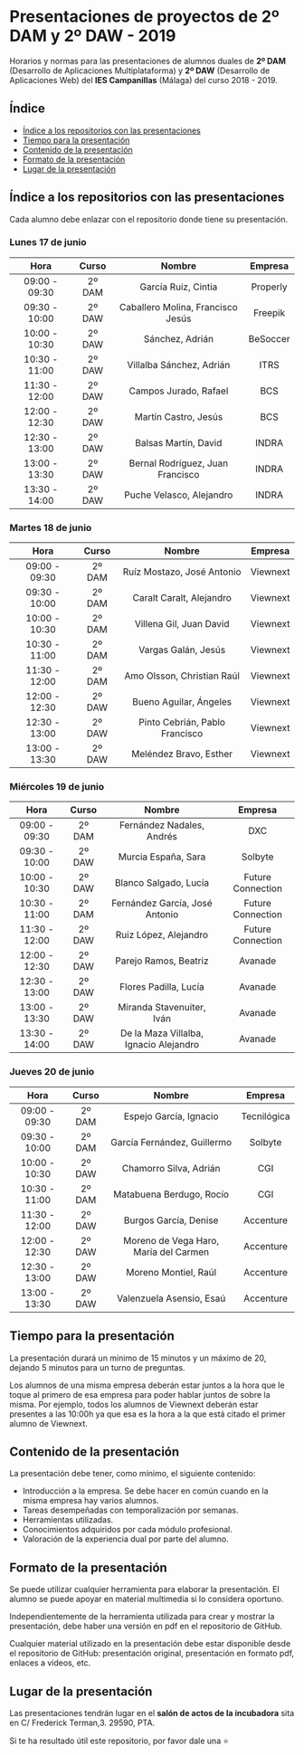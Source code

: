 # Presentaciones de proyectos de 2º DAM y 2º DAW - 2019
Horarios y normas para las presentaciones de alumnos duales de **2º DAM** (Desarrollo de Aplicaciones Multiplataforma) y **2º DAW** (Desarrollo de Aplicaciones Web) del **IES Campanillas** (Málaga) del curso 2018 - 2019.

## Índice

* [Índice a los repositorios con las presentaciones](#índice-a-los-repositorios-con-las-presentaciones)
* [Tiempo para la presentación](#tiempo-para-la-presentación)
* [Contenido de la presentación](#contenido-de-la-presentación)
* [Formato de la presentación](#formato-de-la-presentación)
* [Lugar de la presentación](#lugar-de-la-presentación)

## Índice a los repositorios con las presentaciones

Cada alumno debe enlazar con el repositorio donde tiene su presentación.

### Lunes 17 de junio

|      Hora     |  Curso |               Nombre              |  Empresa |
|:-------------:|:------:|:---------------------------------:|:--------:|
| 09:00 - 09:30 | 2º DAM | García Ruiz, Cintia               | Properly |
| 09:30 - 10:00 | 2º DAW | Caballero Molina, Francisco Jesús | Freepik  |
| 10:00 - 10:30 | 2º DAW | Sánchez, Adrián                   | BeSoccer |
| 10:30 - 11:00 | 2º DAW | Villalba Sánchez, Adrián          | ITRS     |
| 11:30 - 12:00 | 2º DAW | Campos Jurado, Rafael             | BCS      |
| 12:00 - 12:30 | 2º DAW | Martín Castro, Jesús              | BCS      |
| 12:30 - 13:00 | 2º DAW | Balsas Martín, David              | INDRA    |
| 13:00 - 13:30 | 2º DAW | Bernal Rodríguez, Juan Francisco  | INDRA    |
| 13:30 - 14:00	| 2º DAW | Puche Velasco, Alejandro	         | INDRA    |

### Martes 18 de junio

|      Hora     |  Curso |             Nombre             |  Empresa |
|:-------------:|:------:|:------------------------------:|:--------:|
| 09:00 - 09:30 | 2º DAM | Ruíz Mostazo, José Antonio     | Viewnext |
| 09:30 - 10:00 | 2º DAM | Caralt Caralt, Alejandro       | Viewnext |
| 10:00 - 10:30 | 2º DAM | Villena Gil, Juan David        | Viewnext |
| 10:30 - 11:00 | 2º DAM | Vargas Galán, Jesús            | Viewnext |
| 11:30 - 12:00 | 2º DAM | Amo Olsson, Christian Raúl     | Viewnext |
| 12:00 - 12:30 | 2º DAW | Bueno Aguilar, Ángeles         | Viewnext |
| 12:30 - 13:00 | 2º DAW | Pinto Cebrián, Pablo Francisco | Viewnext |
| 13:00 - 13:30 | 2º DAW | Meléndez Bravo, Esther         | Viewnext |

### Miércoles 19 de junio

|      Hora     |  Curso |                 Nombre                 |      Empresa      |
|:-------------:|:------:|:--------------------------------------:|:-----------------:|
| 09:00 - 09:30 | 2º DAM | Fernández Nadales, Andrés              | DXC               |
| 09:30 - 10:00 | 2º DAW | Murcia España, Sara                    | Solbyte           |
| 10:00 - 10:30 | 2º DAW | Blanco Salgado, Lucía                  | Future Connection |
| 10:30 - 11:00 | 2º DAM | Fernández García, José Antonio         | Future Connection |
| 11:30 - 12:00 | 2º DAW | Ruiz López, Alejandro                  | Future Connection |
| 12:00 - 12:30 | 2º DAW | Parejo Ramos, Beatriz                  | Avanade           |
| 12:30 - 13:00 | 2º DAW | Flores Padilla, Lucía                  | Avanade           |
| 13:00 - 13:30 | 2º DAW | Miranda Stavenuiter, Iván              | Avanade           |
| 13:30 - 14:00 | 2º DAW | De la Maza Villalba, Ignacio Alejandro | Avanade           |

### Jueves 20 de junio

| Hora          | Curso  | Nombre                                | Empresa     |
|:-------------:|:------:|:-------------------------------------:|:-----------:|
| 09:00 - 09:30 | 2º DAM | Espejo García, Ignacio                | Tecnilógica |
| 09:30 - 10:00 | 2º DAM | García Fernández, Guillermo           | Solbyte     |
| 10:00 - 10:30 | 2º DAW | Chamorro Silva, Adrián                | CGI         |
| 10:30 - 11:00 | 2º DAM | Matabuena Berdugo, Rocío              | CGI         |
| 11:30 - 12:00 | 2º DAW | Burgos García, Denise                 | Accenture   |
| 12:00 - 12:30 | 2º DAW | Moreno de Vega Haro, María del Carmen | Accenture   |
| 12:30 - 13:00 | 2º DAW | Moreno Montiel, Raúl                  | Accenture   |
| 13:00 - 13:30 | 2º DAW | Valenzuela Asensio, Esaú              | Accenture   |


## Tiempo para la presentación

La presentación durará un mínimo de 15 minutos y un máximo de 20, dejando 5 minutos para un turno de preguntas.

Los alumnos de una misma empresa deberán estar juntos a la hora que le toque al primero de esa empresa para poder hablar juntos de sobre la misma. Por ejemplo, todos los alumnos de Viewnext deberán estar presentes a las 10:00h ya que esa es la hora a la que está citado el primer alumno de Viewnext.

## Contenido de la presentación

La presentación debe tener, como mínimo, el siguiente contenido:

* Introducción a la empresa. Se debe hacer en común cuando en la misma empresa hay varios alumnos.
* Tareas desempeñadas con temporalización por semanas.
* Herramientas utilizadas.
* Conocimientos adquiridos por cada módulo profesional.
* Valoración de la experiencia dual por parte del alumno.

## Formato de la presentación

Se puede utilizar cualquier herramienta para elaborar la presentación. El alumno se puede apoyar en material multimedia si lo considera oportuno.

Independientemente de la herramienta utilizada para crear y mostrar la presentación, debe haber una versión en pdf en el repositorio de GitHub.

Cualquier material utilizado en la presentación debe estar disponible desde el repositorio de GitHub: presentación original, presentación en formato pdf, enlaces a videos, etc.

## Lugar de la presentación

Las presentaciones tendrán lugar en el **salón de actos de la incubadora** sita en C/ Frederick Terman,3. 29590, PTA.

Si te ha resultado útil este repositorio, por favor dale una :star:
